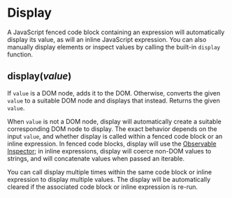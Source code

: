# Display

A JavaScript fenced code block containing an expression will automatically display its value, as will an inline JavaScript expression. You can also manually display elements or inspect values by calling the built-in `display` function.

## display(*value*)

If `value` is a DOM node, adds it to the DOM. Otherwise, converts the given `value` to a suitable DOM node and displays that instead. Returns the given `value`.

When `value` is not a DOM node, display will automatically create a suitable corresponding DOM node to display. The exact behavior depends on the input `value`, and whether display is called within a fenced code block or an inline expression. In fenced code blocks, display will use the [Observable Inspector](https://github.com/observablehq/inspector); in inline expressions, display will coerce non-DOM values to strings, and will concatenate values when passed an iterable.

You can call display multiple times within the same code block or inline expression to display multiple values. The display will be automatically cleared if the associated code block or inline expression is re-run.
